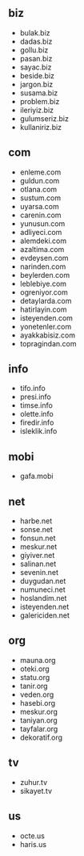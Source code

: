 ## biz
- bulak.biz
- dadas.biz
- gollu.biz
- pasan.biz
- sayac.biz
- beside.biz
- jargon.biz
- susama.biz
- problem.biz
- ileriyiz.biz
- gulumseriz.biz
- kullaniriz.biz

## com
- enleme.com
- guldun.com
- otlana.com
- sustum.com
- uyarsa.com
- carenin.com
- yunusun.com
- adliyeci.com
- alemdeki.com
- azaltima.com
- evdeysen.com
- narinden.com
- beylerden.com
- leblebiye.com
- ogreniyor.com
- detaylarda.com
- hatirlayin.com
- isteyenden.com
- yonetenler.com
- ayakkabisiz.com
- topragindan.com

## info
- tifo.info
- presi.info
- timse.info
- olette.info
- firedir.info
- isleklik.info

## mobi
- gafa.mobi

## net
- harbe.net
- sonse.net
- fonsun.net
- meskur.net
- giyiver.net
- salinan.net
- sevenin.net
- duygudan.net
- numuneci.net
- hoslandim.net
- isteyenden.net
- galericiden.net

## org
- mauna.org
- oteki.org
- statu.org
- tanir.org
- veden.org
- hasebi.org
- meskur.org
- taniyan.org
- tayfalar.org
- dekoratif.org

## tv
- zuhur.tv
- sikayet.tv

## us
- octe.us
- haris.us


